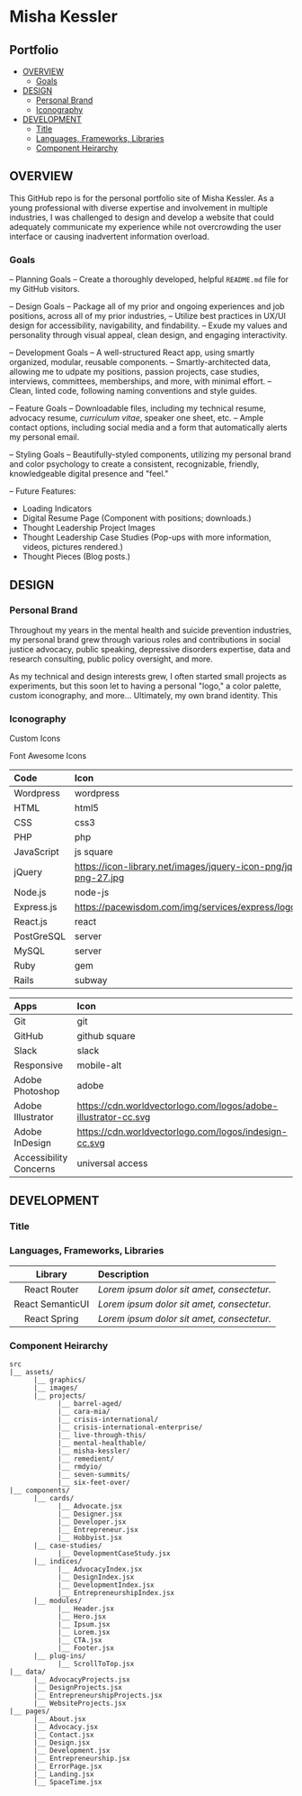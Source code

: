 # Misha Kessler <!-- omit in toc -->
## Portfolio <!-- omit in toc -->

- [OVERVIEW](#OVERVIEW)
  - [Goals](#Goals)
- [DESIGN](#DESIGN)
  - [Personal Brand](#Personal-Brand)
  - [Iconography](#Iconography)
- [DEVELOPMENT](#DEVELOPMENT)
  - [Title](#Title)
  - [Languages, Frameworks, Libraries](#Languages-Frameworks-Libraries)
  - [Component Heirarchy](#Component-Heirarchy)

## OVERVIEW

This GitHub repo is for the personal portfolio site of Misha Kessler. As a young professional with diverse expertise and involvement in multiple industries, I was challenged to design and develop a website that could adequately communicate my experience while not overcrowding the user interface or causing inadvertent information overload.

### Goals

– Planning Goals
  – Create a thoroughly developed, helpful `README.md` file for my GitHub visitors.

– Design Goals
  – Package all of my prior and ongoing experiences and job positions, across all of my prior industries, 
  – Utilize best practices in UX/UI design for accessibility, navigability, and findability.
  – Exude my values and personality through visual appeal, clean design, and engaging interactivity.

– Development Goals
  – A well-structured React app, using smartly organized, modular, reusable components.
  – Smartly-architected data, allowing me to udpate my positions, passion projects, case studies, interviews, committees, memberships, and more, with minimal effort.
  – Clean, linted code, following naming conventions and style guides.

– Feature Goals
  – Downloadable files, including my technical resume, advocacy resume, _curriculum vitae_, speaker one sheet, etc.
  – Ample contact options, including social media and a form that automatically alerts my personal email.

– Styling Goals
  – Beautifully-styled components, utilizing my personal brand and color psychology to create a consistent, recognizable, friendly, knowledgeable digital presence and "feel."

– Future Features:
  - Loading Indicators
  - Digital Resume Page (Component with positions; downloads.)
  - Thought Leadership Project Images
  - Thought Leadership Case Studies (Pop-ups with more information, videos, pictures rendered.)
  - Thought Pieces (Blog posts.)


## DESIGN

### Personal Brand

Throughout my years in the mental health and suicide prevention industries, my personal brand grew through various roles and contributions in social justice advocacy, public speaking, depressive disorders expertise, data and research consulting, public policy oversight, and more. 

As my technical and design interests grew, I often started small projects as experiments, but this soon let to having a personal "logo," a color palette, custom iconography, and more... Ultimately, my own brand identity. This 

### Iconography

Custom Icons



Font Awesome Icons 

| Code       | Icon                                                                   |
| :--------- | :--------------------------------------------------------------------- |
| Wordpress  | wordpress                                                              |
| HTML       | html5                                                                  |
| CSS        | css3                                                                   |
| PHP        | php                                                                    |
| JavaScript | js square                                                              |
| jQuery     | https://icon-library.net/images/jquery-icon-png/jquery-icon-png-27.jpg |
| Node.js    | node-js                                                                |
| Express.js | https://pacewisdom.com/img/services/express/logo_Express.png           |
| React.js   | react                                                                  |
| PostGreSQL | server                                                                 |
| MySQL      | server                                                                 |
| Ruby       | gem                                                                    |
| Rails      | subway                                                                 |

| Apps                   | Icon                                                           |
| :--------------------- | :------------------------------------------------------------- |
| Git                    | git                                                            |
| GitHub                 | github square                                                  |
| Slack                  | slack                                                          |
| Responsive             | mobile-alt                                                     |
| Adobe Photoshop        | adobe                                                          |
| Adobe Illustrator      | https://cdn.worldvectorlogo.com/logos/adobe-illustrator-cc.svg |
| Adobe InDesign         | https://cdn.worldvectorlogo.com/logos/indesign-cc.svg          |
| Accessibility Concerns | universal access                                               |

## DEVELOPMENT

### Title

### Languages, Frameworks, Libraries 

|     Library      | Description                                |
| :--------------: | :----------------------------------------- |
|   React Router   | _Lorem ipsum dolor sit amet, consectetur._ |
| React SemanticUI | _Lorem ipsum dolor sit amet, consectetur._ |
|   React Spring   | _Lorem ipsum dolor sit amet, consectetur._ |

### Component Heirarchy

``` structure
src
|__ assets/
      |__ graphics/
      |__ images/
      |__ projects/
            |__ barrel-aged/
            |__ cara-mia/
            |__ crisis-international/
            |__ crisis-international-enterprise/
            |__ live-through-this/
            |__ mental-healthable/
            |__ misha-kessler/
            |__ remedient/
            |__ rmdyio/
            |__ seven-summits/
            |__ six-feet-over/
|__ components/
      |__ cards/
            |__ Advocate.jsx
            |__ Designer.jsx
            |__ Developer.jsx
            |__ Entrepreneur.jsx
            |__ Hobbyist.jsx
      |__ case-studies/
            |__ DevelopmentCaseStudy.jsx
      |__ indices/
            |__ AdvocacyIndex.jsx
            |__ DesignIndex.jsx
            |__ DevelopmentIndex.jsx
            |__ EntrepreneurshipIndex.jsx
      |__ modules/
            |__ Header.jsx
            |__ Hero.jsx
            |__ Ipsum.jsx
            |__ Lorem.jsx
            |__ CTA.jsx
            |__ Footer.jsx
      |__ plug-ins/
            |__ ScrollToTop.jsx
|__ data/
      |__ AdvocacyProjects.jsx
      |__ DesignProjects.jsx
      |__ EntrepreneurshipProjects.jsx
      |__ WebsiteProjects.jsx
|__ pages/
      |__ About.jsx
      |__ Advocacy.jsx
      |__ Contact.jsx
      |__ Design.jsx
      |__ Development.jsx
      |__ Entrepreneurship.jsx
      |__ ErrorPage.jsx
      |__ Landing.jsx
      |__ SpaceTime.jsx
```
